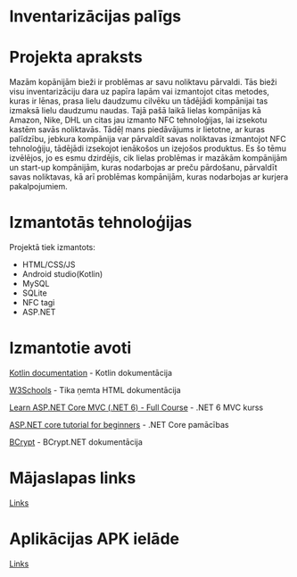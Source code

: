 # Inventarizācijas palīgs

# Projekta apraksts
  Mazām kopānijām bieži ir problēmas ar savu noliktavu pārvaldi. Tās bieži visu inventarizāciju dara uz papīra lapām vai izmantojot citas metodes, kuras ir lēnas, prasa lielu daudzumu cilvēku un tādējādi kompānijai tas izmaksā lielu daudzumu naudas. Tajā pašā laikā lielas kompānijas kā Amazon, Nike, DHL un citas jau izmanto NFC tehnoloģijas, lai izsekotu kastēm savās noliktavās. Tādēļ mans piedāvājums ir lietotne, ar kuras palīdzību, jebkura kompānija var pārvaldīt savas noliktavas izmantojot NFC tehnoloģiju, tādējādi izsekojot ienākošos un izejošos produktus.
	Es šo tēmu izvēlējos, jo es esmu dzirdējis, cik lielas problēmas ir mazākām kompānijām un start-up kompānijām, kuras nodarbojas ar preču pārdošanu, pārvaldīt savas noliktavas, kā arī problēmas kompānijām, kuras nodarbojas ar kurjera pakalpojumiem. 

# Izmantotās tehnoloģijas
Projektā tiek izmantots:
- HTML/CSS/JS
- Android studio(Kotlin)
- MySQL
- SQLite
- NFC tagi
- ASP.NET

# Izmantotie avoti
[Kotlin documentation](https://kotlinlang.org/docs/home.html) - Kotlin dokumentācija

[W3Schools](https://www.w3schools.com/html/default.asp) - Tika ņemta HTML dokumentācija

[Learn ASP.NET Core MVC (.NET 6) - Full Course](https://www.youtube.com/watch?v=hZ1DASYd9rk) - .NET 6 MVC kurss

[ASP.NET core tutorial for beginners](https://www.youtube.com/playlist?list=PL6n9fhu94yhVkdrusLaQsfERmL_Jh4XmU) - .NET Core pamācības

[BCrypt](https://github.com/BcryptNet/bcrypt.net) - BCrypt.NET dokumentācija

# Mājaslapas links
[Links](https://invpalmajaslapa.azurewebsites.net)

# Aplikācijas APK ielāde
[Links](https://github.com/rvt-prog-kval-22/D42-DavisDabols-inventarizacijasPaligs/raw/main/Aplikacija/invpalapp.apk)
